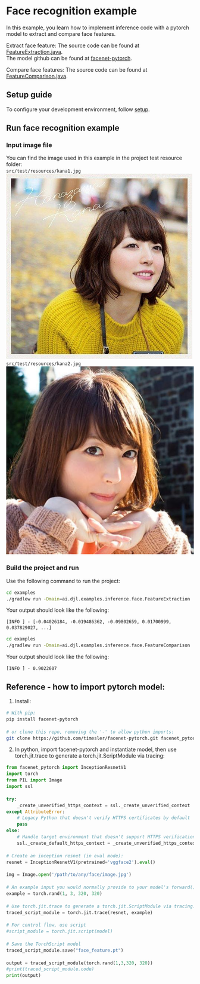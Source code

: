 # Face recognition example

In this example, you learn how to implement inference code with a pytorch model to extract and compare face features.

Extract face feature:
The source code can be found at [FeatureExtraction.java](https://github.com/deepjavalibrary/djl/blob/master/examples/src/main/java/ai/djl/examples/inference/face/FeatureExtraction.java).  
The model github can be found at [facenet-pytorch](https://github.com/timesler/facenet-pytorch).

Compare face features:
The source code can be found at [FeatureComparison.java](https://github.com/deepjavalibrary/djl/blob/master/examples/src/main/java/ai/djl/examples/inference/face/FeatureComparison.java).  

## Setup guide

To configure your development environment, follow [setup](../../docs/development/setup.md).

## Run face recognition example

### Input image file
You can find the image used in this example in the project test resource folder:  
 `src/test/resources/kana1.jpg`  
![kana1](../src/test/resources/kana1.jpg)     
 `src/test/resources/kana2.jpg`  
![kana2](../src/test/resources/kana2.jpg)  

### Build the project and run
Use the following command to run the project:

```sh
cd examples
./gradlew run -Dmain=ai.djl.examples.inference.face.FeatureExtraction
```

Your output should look like the following:

```text
[INFO ] - [-0.04026184, -0.019486362, -0.09802659, 0.01700999, 0.037829027, ...]
```

```sh
cd examples
./gradlew run -Dmain=ai.djl.examples.inference.face.FeatureComparison
```

Your output should look like the following:

```text
[INFO ] - 0.9022607
```

## Reference - how to import pytorch model:

1. Install:
    
```bash
# With pip:
pip install facenet-pytorch

# or clone this repo, removing the '-' to allow python imports:
git clone https://github.com/timesler/facenet-pytorch.git facenet_pytorch

```
    
2. In python, import facenet-pytorch and instantiate model, then use torch.jit.trace to generate a torch.jit.ScriptModule via tracing:
    
```python
from facenet_pytorch import InceptionResnetV1
import torch
from PIL import Image
import ssl

try:
    _create_unverified_https_context = ssl._create_unverified_context
except AttributeError:
    # Legacy Python that doesn't verify HTTPS certificates by default
    pass
else:
    # Handle target environment that doesn't support HTTPS verification
    ssl._create_default_https_context = _create_unverified_https_context

# Create an inception resnet (in eval mode):
resnet = InceptionResnetV1(pretrained='vggface2').eval()

img = Image.open('/path/to/any/face/image.jpg')

# An example input you would normally provide to your model's forward() method.
example = torch.rand(1, 3, 320, 320)

# Use torch.jit.trace to generate a torch.jit.ScriptModule via tracing.
traced_script_module = torch.jit.trace(resnet, example)

# For control flow, use script
#script_module = torch.jit.script(model) 

# Save the TorchScript model
traced_script_module.save("face_feature.pt")

output = traced_script_module(torch.rand(1,3,320, 320))
#print(traced_script_module.code)
print(output)

```
